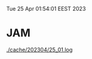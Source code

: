 Tue 25 Apr 01:54:01 EEST 2023
# JAM
<a href='./cache/202304/25_01.log'>./cache/202304/25_01.log</a>
